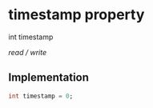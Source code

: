 


# timestamp property







int timestamp
  
_<span class="feature">read / write</span>_






## Implementation

```dart
int timestamp = 0;
```







